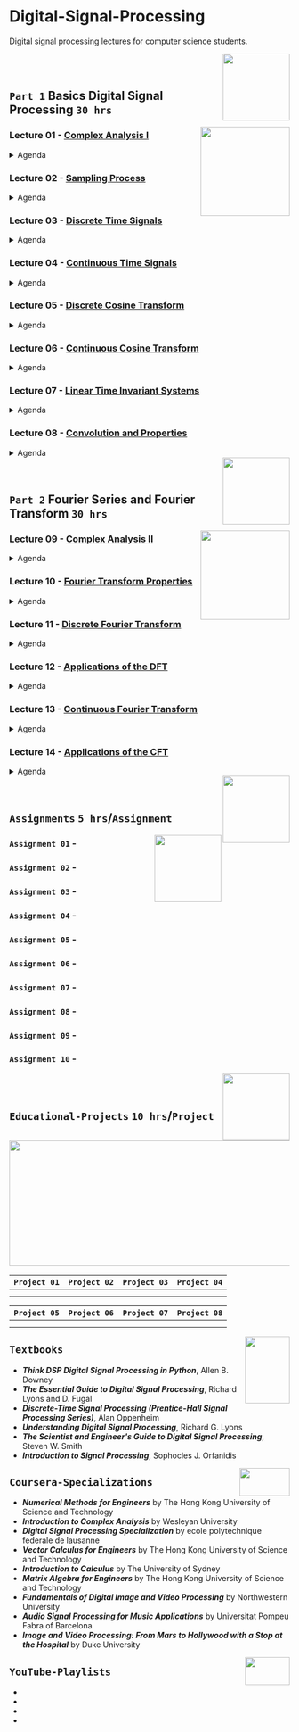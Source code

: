 
# Digital-Signal-Processing
Digital signal processing lectures for computer science students.

<img align="right" width="120" height="120" src="https://github.com/cs-MohamedAyman/Computer-Science-Textbooks/blob/master/logos/digital-signal-processing.jpg">
<br>
<br>

## `Part 1` Basics Digital Signal Processing `30 hrs` 

<img align="right" width="160" height="160" src="https://github.com/cs-MohamedAyman/Computer-Science-Textbooks/blob/master/logos/practice1.jpg">

### Lecture 01 - [Complex Analysis I]()
<details>
  <summary>Agenda</summary><br>

  - 
  - 
  - 
  - 
  - 
</details>

### Lecture 02 - [Sampling Process]()
<details>
  <summary>Agenda</summary><br>

  - 
  - 
  - 
  - 
  - 
</details>

### Lecture 03 - [Discrete Time Signals]()
<details>
  <summary>Agenda</summary><br>

  - 
  - 
  - 
  - 
  - 
</details>

### Lecture 04 - [Continuous Time Signals]()
<details>
  <summary>Agenda</summary><br>

  - 
  - 
  - 
  - 
  - 
</details>

### Lecture 05 - [Discrete Cosine Transform]()
<details>
  <summary>Agenda</summary><br>

  - 
  - 
  - 
  - 
  - 
</details>

### Lecture 06 - [Continuous Cosine Transform]()
<details>
  <summary>Agenda</summary><br>

  - 
  - 
  - 
  - 
  - 
</details>

### Lecture 07 - [Linear Time Invariant Systems]()
<details>
  <summary>Agenda</summary><br>

  - 
  - 
  - 
  - 
  - 
</details>

### Lecture 08 - [Convolution and Properties]()
<details>
  <summary>Agenda</summary><br>

  - 
  - 
  - 
  - 
  - 
</details>

<img align="right" width="120" height="120" src="https://github.com/cs-MohamedAyman/Computer-Science-Textbooks/blob/master/logos/digital-signal-processing.jpg">
<br>
<br>

## `Part 2` Fourier Series and Fourier Transform `30 hrs` 

<img align="right" width="160" height="160" src="https://github.com/cs-MohamedAyman/Computer-Science-Textbooks/blob/master/logos/practice1.jpg">

### Lecture 09 - [Complex Analysis II]()
<details>
  <summary>Agenda</summary><br>

  - 
  - 
  - 
  - 
  - 
</details>

### Lecture 10 - [Fourier Transform Properties]()
<details>
  <summary>Agenda</summary><br>

  - 
  - 
  - 
  - 
  - 
</details>

### Lecture 11 - [Discrete Fourier Transform]()
<details>
  <summary>Agenda</summary><br>

  - 
  - 
  - 
  - 
  - 
</details>

### Lecture 12 - [Applications of the DFT]()
<details>
  <summary>Agenda</summary><br>

  - 
  - 
  - 
  - 
  - 
</details>

### Lecture 13 - [Continuous Fourier Transform]()
<details>
  <summary>Agenda</summary><br>

  - 
  - 
  - 
  - 
  - 
</details>

### Lecture 14 - [Applications of the CFT]()
<details>
  <summary>Agenda</summary><br>

  - 
  - 
  - 
  - 
  - 
</details>

<img align="right" width="120" height="120" src="https://github.com/cs-MohamedAyman/Computer-Science-Textbooks/blob/master/logos/digital-signal-processing.jpg">
<br>
<br>

## `Assignments` `5 hrs`/`Assignment`

<img align="right" width="120" height="120" src="https://github.com/cs-MohamedAyman/Computer-Science-Textbooks/blob/master/logos/practice2.jpg">

### `Assignment 01` - 
### `Assignment 02` - 
### `Assignment 03` - 
### `Assignment 04` - 
### `Assignment 05` - 
### `Assignment 06` - 
### `Assignment 07` - 
### `Assignment 08` - 
### `Assignment 09` - 
### `Assignment 10` - 

<img align="right" width="120" height="120" src="https://github.com/cs-MohamedAyman/Computer-Science-Textbooks/blob/master/logos/digital-signal-processing.jpg">
<br>
<br>

## `Educational-Projects` `10 hrs`/`Project`

<img align="middle" width="900" height="225" src="https://github.com/cs-MohamedAyman/Computer-Science-Textbooks/blob/master/logos/educational-projects.jpg">

|`Project 01` | `Project 02` | `Project 03` | `Project 04` |
|:----:|:----:|:----:|:----:|
| | | | |
| | | | |

|`Project 05` | `Project 06` | `Project 07` | `Project 08` |
|:----:|:----:|:----:|:----:|
| | | | |
| | | | |

<img align="right" width="80" height="120" src="https://github.com/cs-MohamedAyman/Computer-Science-Textbooks/blob/master/logos/textbooks.jpg">

## `Textbooks`

* ***Think DSP Digital Signal Processing in Python***, Allen B. Downey
* ***The Essential Guide to Digital Signal Processing***, Richard Lyons and D. Fugal
* ***Discrete-Time Signal Processing (Prentice-Hall Signal Processing Series)***, Alan Oppenheim
* ***Understanding Digital Signal Processing***, Richard G. Lyons
* ***The Scientist and Engineer's Guide to Digital Signal Processing***, Steven W. Smith
* ***Introduction to Signal Processing***, Sophocles J. Orfanidis

<img align="right" width="90" height="50" src="https://github.com/cs-MohamedAyman/Coursera-Specializations/blob/master/organizations-logos/coursera.jpg">

## `Coursera-Specializations`

* ***Numerical Methods for Engineers*** by The Hong Kong University of Science and Technology
* ***Introduction to Complex Analysis*** by Wesleyan University
* ***Digital Signal Processing Specialization*** by ecole polytechnique federale de lausanne
* ***Vector Calculus for Engineers*** by The Hong Kong University of Science and Technology
* ***Introduction to Calculus*** by The University of Sydney
* ***Matrix Algebra for Engineers*** by The Hong Kong University of Science and Technology
* ***Fundamentals of Digital Image and Video Processing*** by Northwestern University
* ***Audio Signal Processing for Music Applications*** by Universitat Pompeu Fabra of Barcelona
* ***Image and Video Processing: From Mars to Hollywood with a Stop at the Hospital*** by Duke University

<img align="right" width="80" height="50" src="https://github.com/cs-MohamedAyman/YouTube-Playlists/blob/master/organizations-logos/youtube.jpg">

## `YouTube-Playlists`

* 
* 
* 
*
